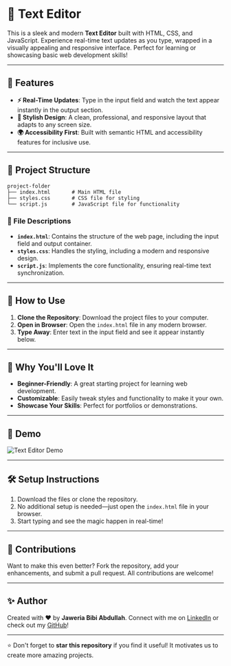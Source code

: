 # 🚀 Text Editor

This is a sleek and modern **Text Editor** built with HTML, CSS, and JavaScript. Experience real-time text updates as you type, wrapped in a visually appealing and responsive interface. Perfect for learning or showcasing basic web development skills!

---

## 🌟 Features

- **⚡ Real-Time Updates**: Type in the input field and watch the text appear instantly in the output section.
- **🎨 Stylish Design**: A clean, professional, and responsive layout that adapts to any screen size.
- **🌍 Accessibility First**: Built with semantic HTML and accessibility features for inclusive use.

---

## 📂 Project Structure

```
project-folder
├── index.html       # Main HTML file
├── styles.css       # CSS file for styling
└── script.js        # JavaScript file for functionality
```

### 📄 File Descriptions

- **`index.html`**: Contains the structure of the web page, including the input field and output container.
- **`styles.css`**: Handles the styling, including a modern and responsive design.
- **`script.js`**: Implements the core functionality, ensuring real-time text synchronization.

---

## 🚀 How to Use

1. **Clone the Repository**: Download the project files to your computer.
2. **Open in Browser**: Open the `index.html` file in any modern browser.
3. **Type Away**: Enter text in the input field and see it appear instantly below.

---

## 🎯 Why You'll Love It

- **Beginner-Friendly**: A great starting project for learning web development.
- **Customizable**: Easily tweak styles and functionality to make it your own.
- **Showcase Your Skills**: Perfect for portfolios or demonstrations.

---

## 📸 Demo

![Text Editor Demo](https://via.placeholder.com/600x400)

---

## 🛠️ Setup Instructions

1. Download the files or clone the repository.
2. No additional setup is needed—just open the `index.html` file in your browser.
3. Start typing and see the magic happen in real-time!

---

## 🤝 Contributions

Want to make this even better? Fork the repository, add your enhancements, and submit a pull request. All contributions are welcome!

---

## ✨ Author
Created with ❤️ by **Jaweria Bibi Abdullah**. Connect with me on [LinkedIn](https://www.linkedin.com/in/jaweriabibi/) or check out my [GitHub](https://github.com/JaweriaBibi)!

---

⭐ Don't forget to **star this repository** if you find it useful! It motivates us to create more amazing projects.
